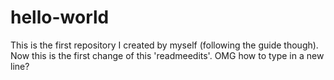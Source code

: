 # hello-world

This is the first repository I created by myself (following the guide though).
Now this is the first change of this 'readmeedits'.
OMG how to type in a new line?
